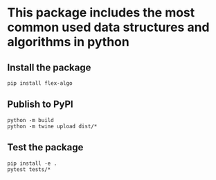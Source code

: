 # This package includes the most common used data structures and algorithms in python

## Install the package
```commandline
pip install flex-algo
```

## Publish to PyPI
```commandline
python -m build
python -m twine upload dist/*
```

## Test the package
```commandline
pip install -e .
pytest tests/*
```
